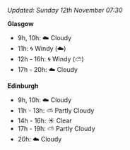 *Updated: Sunday 12th November 07:30*

**Glasgow**

* 9h, 10h: :cloud: Cloudy
* 11h: :cyclone: Windy (:cloud:)
* 12h - 16h: :cyclone: Windy (:partly_sunny:)
* 17h - 20h: :cloud: Cloudy

**Edinburgh**

* 9h, 10h: :cloud: Cloudy
* 11h - 13h: :partly_sunny: Partly Cloudy
* 14h - 16h: :sunny: Clear
* 17h - 19h: :partly_sunny: Partly Cloudy
* 20h: :cloud: Cloudy
